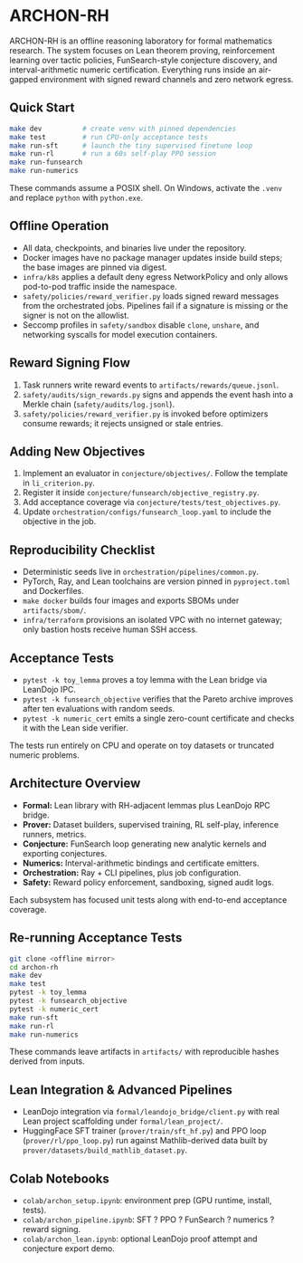 # ARCHON-RH

ARCHON-RH is an offline reasoning laboratory for formal mathematics research. The system focuses on Lean theorem proving, reinforcement learning over tactic policies, FunSearch-style conjecture discovery, and interval-arithmetic numeric certification. Everything runs inside an air-gapped environment with signed reward channels and zero network egress.

## Quick Start

```bash
make dev          # create venv with pinned dependencies
make test         # run CPU-only acceptance tests
make run-sft      # launch the tiny supervised finetune loop
make run-rl       # run a 60s self-play PPO session
make run-funsearch
make run-numerics
```

These commands assume a POSIX shell. On Windows, activate the `.venv` and replace `python` with `python.exe`.

## Offline Operation

* All data, checkpoints, and binaries live under the repository.
* Docker images have no package manager updates inside build steps; the base images are pinned via digest.
* `infra/k8s` applies a default deny egress NetworkPolicy and only allows pod-to-pod traffic inside the namespace.
* `safety/policies/reward_verifier.py` loads signed reward messages from the orchestrated jobs. Pipelines fail if a signature is missing or the signer is not on the allowlist.
* Seccomp profiles in `safety/sandbox` disable `clone`, `unshare`, and networking syscalls for model execution containers.

## Reward Signing Flow

1. Task runners write reward events to `artifacts/rewards/queue.jsonl`.
2. `safety/audits/sign_rewards.py` signs and appends the event hash into a Merkle chain (`safety/audits/log.jsonl`).
3. `safety/policies/reward_verifier.py` is invoked before optimizers consume rewards; it rejects unsigned or stale entries.

## Adding New Objectives

1. Implement an evaluator in `conjecture/objectives/`. Follow the template in `li_criterion.py`.
2. Register it inside `conjecture/funsearch/objective_registry.py`.
3. Add acceptance coverage via `conjecture/tests/test_objectives.py`.
4. Update `orchestration/configs/funsearch_loop.yaml` to include the objective in the job.

## Reproducibility Checklist

* Deterministic seeds live in `orchestration/pipelines/common.py`.
* PyTorch, Ray, and Lean toolchains are version pinned in `pyproject.toml` and Dockerfiles.
* `make docker` builds four images and exports SBOMs under `artifacts/sbom/`.
* `infra/terraform` provisions an isolated VPC with no internet gateway; only bastion hosts receive human SSH access.

## Acceptance Tests

* `pytest -k toy_lemma` proves a toy lemma with the Lean bridge via LeanDojo IPC.
* `pytest -k funsearch_objective` verifies that the Pareto archive improves after ten evaluations with random seeds.
* `pytest -k numeric_cert` emits a single zero-count certificate and checks it with the Lean side verifier.

The tests run entirely on CPU and operate on toy datasets or truncated numeric problems.

## Architecture Overview

* **Formal:** Lean library with RH-adjacent lemmas plus LeanDojo RPC bridge.
* **Prover:** Dataset builders, supervised training, RL self-play, inference runners, metrics.
* **Conjecture:** FunSearch loop generating new analytic kernels and exporting conjectures.
* **Numerics:** Interval-arithmetic bindings and certificate emitters.
* **Orchestration:** Ray + CLI pipelines, plus job configuration.
* **Safety:** Reward policy enforcement, sandboxing, signed audit logs.

Each subsystem has focused unit tests along with end-to-end acceptance coverage.

## Re-running Acceptance Tests

```bash
git clone <offline mirror>
cd archon-rh
make dev
make test
pytest -k toy_lemma
pytest -k funsearch_objective
pytest -k numeric_cert
make run-sft
make run-rl
make run-numerics
```

These commands leave artifacts in `artifacts/` with reproducible hashes derived from inputs.

## Lean Integration & Advanced Pipelines
- LeanDojo integration via `formal/leandojo_bridge/client.py` with real Lean project scaffolding under `formal/lean_project/`.
- HuggingFace SFT trainer (`prover/train/sft_hf.py`) and PPO loop (`prover/rl/ppo_loop.py`) run against Mathlib-derived data built by `prover/datasets/build_mathlib_dataset.py`.


## Colab Notebooks
- `colab/archon_setup.ipynb`: environment prep (GPU runtime, install, tests).
- `colab/archon_pipeline.ipynb`: SFT ? PPO ? FunSearch ? numerics ? reward signing.
- `colab/archon_lean.ipynb`: optional LeanDojo proof attempt and conjecture export demo.

